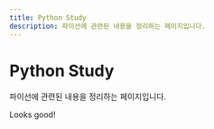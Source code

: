```yaml
---
title: Python Study
description: 파이선에 관련된 내용을 정리하는 페이지입니다. 
---
```



Python Study
===


파이선에 관련된 내용을 정리하는 페이지입니다.

Looks good!

